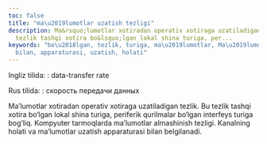 ```yaml
---
toc: false
title: "ma\u2019lumotlar uzatish tezligi"
description: Ma&rsquo;lumotlar xotiradan operativ xotiraga uzatiladigan tezlik. Bu
  tezlik tashqi xotira bo&lsquo;lgan lokal shina turiga, per...
keywords: "bo\u2018lgan, tezlik, turiga, ma\u2019lumotlar, Ma\u2019lumotlar, Kompyuter,
  bilan, apparaturasi, uzatish, holati"
---
```


Ingliz tilida:
:   data-transfer rate

Rus tilida:
:   скорость передачи данных

Ma’lumotlar xotiradan operativ xotiraga uzatiladigan tezlik. Bu tezlik tashqi xotira bo‘lgan lokal shina turiga, periferik qurilmalar bo‘lgan interfeys turiga bog‘liq. Kompyuter tarmoqlarda ma’lumotlar almashinish tezligi. Kanalning holati va ma’lumotlar uzatish apparaturasi bilan belgilanadi.